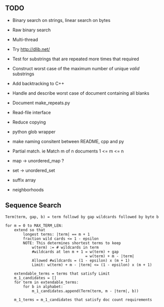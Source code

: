 ﻿TODO
----
* Binary search on strings, linear search on bytes
* Raw binary search
* Multi-thread
* Try http://dlib.net/
* Test for substrings that are repeated more times that required
* Construct worst case of the maximum number of unique _valid_ substrings
* Add backtracking to C++
* Handle and describe worst case of document containing all blanks
* Document make_repeats.py
* Read-file interface
* Reduce copying
* python glob wrapper
* make naming consitent between README, cpp and py

* Partial match. ie Match m of n documents 1 <= m <= n
* map -> unordered_map ?
* set -> unordered_set
* suffix array
* neighborhoods


Sequence Search
---------------
    Term(term, gap, b) = term followd by gap wildcards followed by byte b

    for m = 0 to MAX_TERM_LEN:
        extend so that
            longest terms: |term| == m + 1
            fraction wild cards <= 1 - epsilon
            NOTE: This determines shortest terms to keep
                w(term) := # wildcards in term
                #wildcards at len m + 1 = w(term) + gap
                                        = w(term) + m - |term|
                Allowed #wildcards = (1 - epsilon) x (m + 1)
                Limit: w(term) + m - |term| <= (1 - epsilon) x (m + 1)

        extendable_terms = terms that satisfy Limit
        m_1_candidates = []
        for term in extendable_terms:
            for b in alphabet:
                m_1_candidates.append(Term(term, m - |term|, b))

        m_1_terms = m_1_candidates that satisfy doc count requirements
